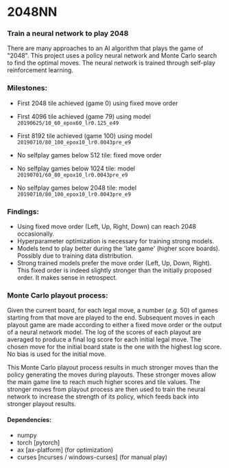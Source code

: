 # 2048NN
### Train a neural network to play 2048
There are many approaches to an AI algorithm that plays the game of "2048".
This project uses a policy neural network and Monte Carlo search to find the optimal moves.
The neural network is trained through self-play reinforcement learning.


### Milestones:
* First 2048 tile achieved (game 0) using fixed move order 
* First 4096 tile achieved (game 79) using model `20190625/10_60_epox60_lr0.125_e49`
* First 8192 tile achieved (game 100) using model `20190710/80_100_epox10_lr0.0043pre_e9`


* No selfplay games below 512 tile: fixed move order
* No selfplay games below 1024 tile: model `20190701/60_80_epox10_lr0.0043pre_e9`
* No selfplay games below 2048 tile: model `20190710/80_100_epox10_lr0.0043pre_e9`


### Findings:
* Using fixed move order (Left, Up, Right, Down) can reach 2048 occasionally.
* Hyperparameter optimization is necessary for training strong models.
* Models tend to play better during the 'late game' (higher score boards).
Possibly due to training data distribution.
* Strong trained models prefer the move order (Left, Up, Down, Right).
This fixed order is indeed slightly stronger than the initially proposed order.
It makes sense in retrospect.


### Monte Carlo playout process:
Given the current board, for each legal move, a number (*e.g.* 50) of games starting from that move are played to the end.
Subsequent moves in each playout game are made according to either a fixed move order or the output of a neural network model.
The log of the scores of each playout are averaged to produce a final log score for each initial legal move.
The chosen move for the initial board state is the one with the highest log score.
No bias is used for the initial move.

This Monte Carlo playout process results in much stronger moves than the policy generating the moves during playouts. 
These stronger moves allow the main game line to reach much higher scores and tile values.
The stronger moves from playout process are then used to train the neural network to increase the strength of its policy, which feeds back into stronger playout results.


#### Dependencies:
- numpy
- torch [pytorch]
- ax [ax-platform] (for optimization)
- curses [ncurses / windows-curses] (for manual play)
